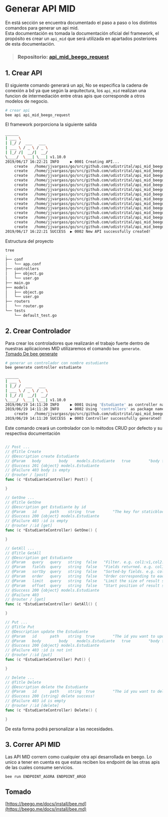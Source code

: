 # Generar API MID

En está sección se encuentra documentado el paso a paso o los distintos comandos para generar un api mid.   
Esta documentación es tomada la documentación oficial del framework, el propósito es crear un `api_mid` que será utilizada en apartados posteriores de esta documentación.

> ### **Repositorio:** [api_mid_beego_request](https://github.com/udistrital/api_mid_beego_request)

## 1. Crear API
El siguiente comando generará un api, No se especifica la cadena de conexión a bd ya que según la arquitectura, los `api_mid` realizan una funcion de intermediación entre otras apis que corresponde a otros modelos de negocio.
```bash
# crear api
bee api api_mid_beego_request
```
El framework porporciona la siguiente salida
```bash
______
| ___ \
| |_/ /  ___   ___
| ___ \ / _ \ / _ \
| |_/ /|  __/|  __/
\____/  \___| \___| v1.10.0
2019/06/17 16:22:21 INFO     ▶ 0001 Creating API...
	create	 /home/jjvargass/go/src/github.com/udistrital/api_mid_beego_request
	create	 /home/jjvargass/go/src/github.com/udistrital/api_mid_beego_request/conf
	create	 /home/jjvargass/go/src/github.com/udistrital/api_mid_beego_request/controllers
	create	 /home/jjvargass/go/src/github.com/udistrital/api_mid_beego_request/tests
	create	 /home/jjvargass/go/src/github.com/udistrital/api_mid_beego_request/conf/app.conf
	create	 /home/jjvargass/go/src/github.com/udistrital/api_mid_beego_request/models
	create	 /home/jjvargass/go/src/github.com/udistrital/api_mid_beego_request/routers/
	create	 /home/jjvargass/go/src/github.com/udistrital/api_mid_beego_request/controllers/object.go
	create	 /home/jjvargass/go/src/github.com/udistrital/api_mid_beego_request/controllers/user.go
	create	 /home/jjvargass/go/src/github.com/udistrital/api_mid_beego_request/tests/default_test.go
	create	 /home/jjvargass/go/src/github.com/udistrital/api_mid_beego_request/routers/router.go
	create	 /home/jjvargass/go/src/github.com/udistrital/api_mid_beego_request/models/object.go
	create	 /home/jjvargass/go/src/github.com/udistrital/api_mid_beego_request/models/user.go
	create	 /home/jjvargass/go/src/github.com/udistrital/api_mid_beego_request/main.go
2019/06/17 16:22:21 SUCCESS  ▶ 0002 New API successfully created!
```
Estructura del proyecto
```bash
tree
.
├── conf
│   └── app.conf
├── controllers
│   ├── object.go
│   └── user.go
├── main.go
├── models
│   ├── object.go
│   └── user.go
├── routers
│   └── router.go
└── tests
    └── default_test.go
```

## 2. Crear Controlador
Para crear los controladores que realizarán el trabajo fuerte dentro de nuestras aplicaciones MID utilizaremos el comando `bee generate`.   
[Tomado De bee generate](https://beego.me/docs/install/bee.md#command-generate)
```bash
# generar un controlador con nombre estudiante
bee generate controller estudiante
```
```bash
______
| ___ \
| |_/ /  ___   ___
| ___ \ / _ \ / _ \
| |_/ /|  __/|  __/
\____/  \___| \___| v1.10.0
2019/06/19 14:11:20 INFO     ▶ 0001 Using 'Estudiante' as controller name
2019/06/19 14:11:20 INFO     ▶ 0002 Using 'controllers' as package name
	create	 /home/jjvargass/go/src/github.com/udistrital/api_mid_beego_request/controllers/estudiante.go
2019/06/19 14:11:20 SUCCESS  ▶ 0003 Controller successfully generated!
```

Este comando creará un controlador con lo métodos CRUD por defecto y su respectiva documentación
```go

// Post ...
// @Title Create
// @Description create Estudiante
// @Param	body		body 	models.Estudiante	true		"body for Estudiante content"
// @Success 201 {object} models.Estudiante
// @Failure 403 body is empty
// @router / [post]
func (c *EstudianteController) Post() {

}

// GetOne ...
// @Title GetOne
// @Description get Estudiante by id
// @Param	id		path 	string	true		"The key for staticblock"
// @Success 200 {object} models.Estudiante
// @Failure 403 :id is empty
// @router /:id [get]
func (c *EstudianteController) GetOne() {

}

// GetAll ...
// @Title GetAll
// @Description get Estudiante
// @Param	query	query	string	false	"Filter. e.g. col1:v1,col2:v2 ..."
// @Param	fields	query	string	false	"Fields returned. e.g. col1,col2 ..."
// @Param	sortby	query	string	false	"Sorted-by fields. e.g. col1,col2 ..."
// @Param	order	query	string	false	"Order corresponding to each sortby field, if single value, apply to all sortby fields. e.g. desc,asc ..."
// @Param	limit	query	string	false	"Limit the size of result set. Must be an integer"
// @Param	offset	query	string	false	"Start position of result set. Must be an integer"
// @Success 200 {object} models.Estudiante
// @Failure 403
// @router / [get]
func (c *EstudianteController) GetAll() {

}

// Put ...
// @Title Put
// @Description update the Estudiante
// @Param	id		path 	string	true		"The id you want to update"
// @Param	body		body 	models.Estudiante	true		"body for Estudiante content"
// @Success 200 {object} models.Estudiante
// @Failure 403 :id is not int
// @router /:id [put]
func (c *EstudianteController) Put() {

}

// Delete ...
// @Title Delete
// @Description delete the Estudiante
// @Param	id		path 	string	true		"The id you want to delete"
// @Success 200 {string} delete success!
// @Failure 403 id is empty
// @router /:id [delete]
func (c *EstudianteController) Delete() {

}
```
De esta forma podrá personalizar a las necesidades.

## 3. Correr API MID
Las API MID corrern como cualquier otra api desarrollada en beego. Lo unico a tener en cuenta es que estas reciben los endpoint de las otras apis de las cuales consume servicios.
```
bee run ENDPOINT_AGORA ENDPOINT_ARGO
```

## Tomado

[https://beego.me/docs/install/bee.md](https://beego.me/docs/install/bee.md)
